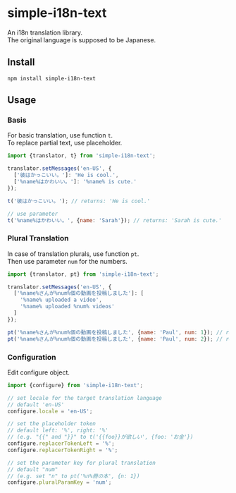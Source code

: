 # simple-i18n-text

An i18n translation library.  
The original language is supposed to be Japanese.

## Install

```
npm install simple-i18n-text
```

## Usage

### Basis

For basic translation, use function `t`.  
To replace partial text, use placeholder.

```javascript
import {translator, t} from 'simple-i18n-text';

translator.setMessages('en-US', {
  ['彼はかっこいい。']: 'He is cool.',
  ['%name%はかわいい。']: '%name% is cute.'
});

t('彼はかっこいい。'); // returns: 'He is cool.'

// use parameter
t('%name%はかわいい。', {name: 'Sarah'}); // returns: 'Sarah is cute.'
```

### Plural Translation

In case of translation plurals, use function `pt`.  
Then use parameter `num` for the numbers.

```javascript
import {translator, pt} from 'simple-i18n-text';

translator.setMessages('en-US', {
  ['%name%さんが%num%個の動画を投稿しました']: [
    '%name% uploaded a video',
    '%name% uploaded %num% videos'
  ]
});

pt('%name%さんが%num%個の動画を投稿しました', {name: 'Paul', num: 1}); // returns: 'Paul uploaded a video'
pt('%name%さんが%num%個の動画を投稿しました', {name: 'Paul', num: 2}); // returns: 'Paul uploaded 2 videos'
```

### Configuration

Edit configure object.

```javascript
import {configure} from 'simple-i18n-text';

// set locale for the target translation language
// default 'en-US'
configure.locale = 'en-US';

// set the placeholder token
// default left: '%', right: '%'
// (e.g. "{{" and "}}" to t('{{foo}}が欲しい', {foo: 'お金'})
configure.replacerTokenLeft = '%';
configure.replacerTokenRight = '%';

// set the parameter key for plural translation
// default "num"
// (e.g. set "n" to pt('%n%冊の本', {n: 1}) 
configure.pluralParamKey = 'num';
```
